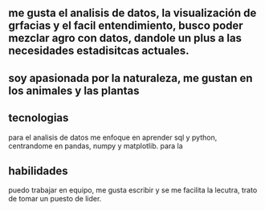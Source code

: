 

 

## me gusta el analisis de datos, la visualización de grfacias y el facil entendimiento, busco poder mezclar agro con datos, dandole un plus a las necesidades estadisitcas actuales.

 ## soy apasionada por la naturaleza, me gustan en los animales y las plantas


## tecnologias 
para el analisis de datos me enfoque en aprender sql y python, centrandome en pandas, numpy y matplotlib. 
para la 

## habilidades 
puedo trabajar en equipo, me gusta escribir y se me facilita la lecutra, trato de tomar un puesto de lider. 